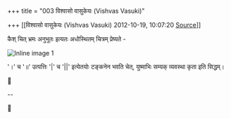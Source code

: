 +++
title = "003 विश्वासो वासुकेयः (Vishvas Vasuki)"

+++
[[विश्वासो वासुकेयः (Vishvas Vasuki)	2012-10-19, 10:07:20 [Source](https://groups.google.com/g/samskrita/c/-52wxxyCDmw)]]



कैश् चित् भ्रमः अनुभूतः इत्यतः अधोस्थितम् चित्रम् प्रेष्यते -

  

![Inline image 1](https://groups.google.com/group/samskrita/attach/5d48f0b1d2e3a261/image.png?part=0.1)  
  
'।' च '॥' उत्पत्तिः '\|' च '\|\|' इत्येतयोः टङ्कनेन भवति चेत्, युष्माभिः सम्यक् व्यवस्था कृता इति सिद्धम्।



--  



